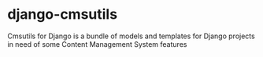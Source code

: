 # django-cmsutils
Cmsutils for Django is a bundle of models and templates for Django projects in need of some Content Management System features
